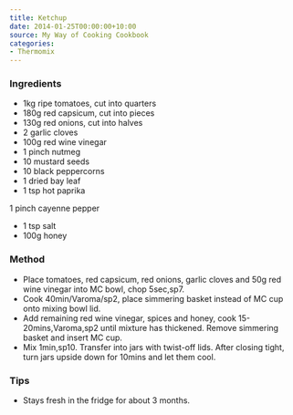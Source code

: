 ```yaml
---
title: Ketchup
date: 2014-01-25T00:00:00+10:00
source: My Way of Cooking Cookbook
categories:
- Thermomix
---
```










### Ingredients

* 1kg ripe tomatoes, cut into quarters
* 180g red capsicum, cut into pieces
* 130g red onions, cut into halves
* 2 garlic cloves
* 100g red wine vinegar
* 1 pinch nutmeg
* 10 mustard seeds
* 10 black peppercorns
* 1 dried bay leaf
* 1 tsp hot paprika

1 pinch cayenne pepper

* 1 tsp salt
* 100g honey

### Method

* Place tomatoes, red capsicum, red onions, garlic cloves and 50g red wine vinegar into MC bowl, chop 5sec,sp7.
* Cook 40min/Varoma/sp2, place simmering basket instead of MC cup onto mixing bowl lid.
* Add remaining red wine vinegar, spices and honey, cook 15-20mins,Varoma,sp2 until mixture has thickened.  Remove simmering basket and insert MC cup.
* Mix 1min,sp10.  Transfer into jars with twist-off lids.  After closing tight, turn jars upside down for 10mins and let them cool.

### Tips

* Stays fresh in the fridge for about 3 months.

